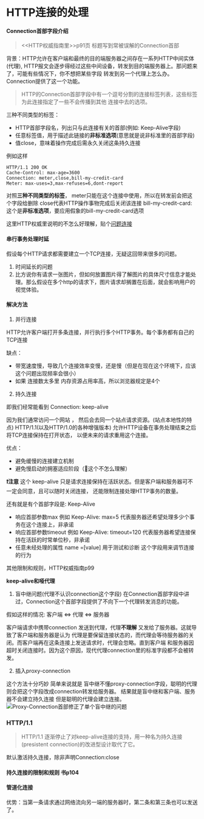 # HTTP连接的处理

#### Connection首部字段介绍
> \<<HTTP权威指南里>>p91页 标题写到常被误解的Connection首部

背景：HTTP允许在客户端和最终的目的端服务器之间存在一系列HTTP中间实体(代理),
HTTP报文会逐步得经过这些中间设备，转发到目的端服务器上。那问题来了，可能有些情况下，你不想把某些字段
转发到另一个代理上怎么办。Connection提供了这一个功能。

> HTTP的Connection首部字段中有一个逗号分割的连接标签列表，这些标签为此连接指定了一些不会传播到其他
> 连接中去的选项。

三种不同类型的标签：
* HTTP首部字段名，列出只与此连接有关的首部(例如: Keep-Alive字段)
* 任意标签值，用于描述此链接的**非标准选项**(意思就是说非标准里的首部字段)
* 值close，意味着操作完成后需永久关闭这条持久连接

例如这样 
```
HTTP/1.1 200 OK
Cache-Control: max-age=3600
Connection: meter,close,bill-my-credit-card
Meter: max-uses=3,max-refuses=6,dont-report
```
对照**三种不同类型的标签**，
meter只能在这个连接中使用，所以在转发前会把这个字段给删除
close代表HTTP操作事物完成后关闭该连接
bill-my-credit-card: 这个是**非标准选项**，要应用假象的bill-my-credit-card选项

这里HTTP权威里说明的不怎么好理解，贴个[问题连接](https://segmentfault.com/q/1010000012976579)

#### 串行事务处理时延

假设每个HTTP请求都需要建立一个TCP连接，无疑这回带来很多的问题。

1. 时间延长的问题
2. 比方说你有请求一张图片，但如何放置图片得了解图片的具体尺寸信息才能处理。那么假设在多个http的请求下，图片请求却搁置在后面，就会影响用户的视觉体验。



#### 解决方法

1. 并行连接

HTTP允许客户端打开多条连接，并行执行多个HTTP事务。每个事务都有自己的TCP连接

缺点：
* 带宽速度慢，导致几个连接效率变慢，还是慢（但是在现在这个环境下，应该这个问题出现频率会很小）
* 如果 连接数太多里 内存资源占用率高，所以浏览器规定是4个

2. 持久连接

即我们经常能看到 Connection: keep-alive

因为我们通常访问一个网站 ， 然后会去同一个站点请求资源。(站点本地性的特点)
HTTP/1.1(以及HTTP/1.0的各种增强版本) 允许HTTP设备在事务处理结束之后将TCP连接保持在打开状态，
以便未来的请求重用这个连接。

优点：
* 避免缓慢的连接建立机制
* 避免慢启动的拥塞适应阶段（🤔这个不怎么理解）

**❗️注意**
这个 keep-alive 只是请求连接保持在活跃状态。但是客户端和服务器可不一定会同意，且可以随时关闭连接，
还能限制连接处理HTTP事务的数量。

还有就是有个首部字段是: Keep-Alive
* 响应首部参数max 例如 Keep-Alive: max=5 代表服务器还希望处理多少个事务在这个连接上，非承诺
* 响应首部参数timeout 例如 Keep-Alive: timeout=120 代表服务器希望连接保持在活跃的时常单位秒，非承诺
* 任意未经处理的属性 name =[value] 用于测试和诊断
这个字段用来调节连接的行为

其他限制和规则，HTTP权威指南p99

**keep-alive和哑代理**

1. 盲中继问题(代理不认识connection这个字段)
在Connection首部字段中讲过，Connection这个首部字段提供了不向下一个代理转发消息的功能。

假如这样的情况:
客户端 <=> 代理 <=> 服务器

客户端请求中携带connection 发送到代理，代理**不理解** 又发给了服务器。这就导致了客户端和服务器是认为
代理是要保留连接状态的，而代理会等待服务器的关闭。而客户端再在这条连接上发送请求时，代理会忽略。直到客户端
和服务器因超时关闭连接时。因为这个原因，现代代理connection里的标准字段都不会被转发。

2. 插入proxy-connection

这个方法十分巧妙 简单来说就是
盲中继不懂proxy-connection字段，聪明的代理则会把这个字段改成connection转发给服务器。
结果就是盲中继和客户端、服务器不会建立持久连接
但是聪明的代理会建立连接。
![Proxy-Connection首部修正了单个盲中继的问题](https://github.com/workINgithub/web_study/blob/master/protocols/HTTP/images/Proxy-Connection.png)

### HTTP/1.1

> HTTP/1.1 逐渐停止了对keep-alive连接的支持，用一种名为持久连接(presistent connection)的改进型设计取代了它。

默认激活持久连接，除非声明Connection:close

#### 持久连接的限制和规则 书p104

#### 管道化连接

优势：当第一条请求通过网络流向另一端的服务器时，第二条和第三条也可以发送了。